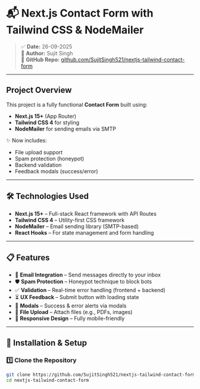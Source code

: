 # 📬 Next.js Contact Form with Tailwind CSS & NodeMailer

> ✅ **Date:** 26-09-2025  
> 👤 **Author:** Sujit Singh  
> 🔗 **GitHub Repo:** [github.com/SujitSingh521/nextjs-tailwind-contact-form](https://github.com/SujitSingh521/nextjs-tailwind-contact-form)

---

## Project Overview

This project is a fully functional **Contact Form** built using:

- **Next.js 15+** (App Router)
- **Tailwind CSS 4** for styling
- **NodeMailer** for sending emails via SMTP

✨ Now includes:

- File upload support
- Spam protection (honeypot)
- Backend validation
- Feedback modals (success/error)

---

## 🛠 Technologies Used

- **Next.js 15+** – Full-stack React framework with API Routes  
- **Tailwind CSS 4** – Utility-first CSS framework  
- **NodeMailer** – Email sending library (SMTP-based)  
- **React Hooks** – For state management and form handling  

---

## 📋 Features

- 📧 **Email Integration** – Send messages directly to your inbox  
- 🛡 **Spam Protection** – Honeypot technique to block bots  
- ✅ **Validation** – Real-time error handling (frontend + backend)  
- ⏳ **UX Feedback** – Submit button with loading state  
- 🎉 **Modals** – Success & error alerts via modals  
- 📂 **File Upload** – Attach files (e.g., PDFs, images)  
- 📱 **Responsive Design** – Fully mobile-friendly  

---

## 🚀 Installation & Setup

### 1️⃣ Clone the Repository

```bash
git clone https://github.com/SujitSingh521/nextjs-tailwind-contact-form
cd nextjs-tailwind-contact-form


